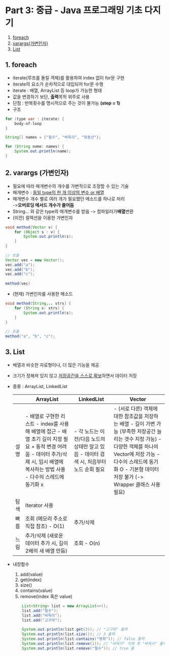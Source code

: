 # Part 3: 중급 - Java 프로그래밍 기초 다지기
1. [foreach](#foreach)
2. [varargs(가변인자)](#varargs)
3. [List](#list)

## <span id="foreach"> 1. foreach </span> 
- iterate(루프를 돌릴 객체)를 활용하여 index 없이 for문 구현
- iterate의 요소가 순차적으로 대입되어 for문 수행
- iterate : 배열, ArrayList 등 loop가 가능한 형태
- 값을 변경하기 보단, **출력**목적 위주로 사용
- 단점 : 반복횟수를 명시적으로 주는 것이 불가능 **(step = 1)**
- 구조
```java
for (type var : iterate) {
    body-of-loop
}
```
```java
String[] names = {"철수", "바둑이", "뒷동산"};

for (String name: names) {
    System.out.println(name);
}
```

## <span id="varargs">2. varargs (가변인자)</span>
- 필요에 따라 매개변수의 개수를 가변적으로 조정할 수 있는 기술
- 매개변수 : <u>동일 type의 한 개 이상의 변수 or 배열</u>
- 매개변수 개수 별로 여러 개가 필요했던 메소드를 하나로 처리  
    ->**오버로딩 메서드 개수가 줄어듬**
- String... 와 같은 type의 매개변수를 받음 -> 컴파일러가**배열**변환
- (이전) 컬렉션을 이용한 가변인자
~~~java
void method(Vector v) {
    for (Object s : v) {
        System.out.println(s);
    }
}
  
// 호출
Vector vec = new Vector();
vec.add("a");
vec.add("b");
vec.add("c");
  
method(vec)
~~~
- (현재) 가변인자를 사용한 메소드
~~~java
void method(String... strs) {
    for (String s: strs) {
        System.out.println(s);
    }
}
  
// 호출
method("a", "b", "c");
~~~

## 3. <span id="list">List</span>
- 배열과 비슷한 자료형이나, 더 많은 기능을 제공
- 크기가 정해져 있지 않고 <u>저장공간을 스스로 확보</u>하면서 데이터 저장
- 종류 : ArrayList, LinkedList 

    |      	| ArrayList                                                                                                                                                                                  	| LinkedList                                                                                  	| Vector                                                                                                                                                                                                                                     	|
    |------	|--------------------------------------------------------------------------------------------------------------------------------------------------------------------------------------------	|---------------------------------------------------------------------------------------------	|--------------------------------------------------------------------------------------------------------------------------------------------------------------------------------------------------------------------------------------------	|
    | 설명 	| - 배열로 구현한 리스트   - index를 사용해 배열에 접근   - 배열 초기 길이 지정 필요 + 동적 변경 어려움   - 데이터 추가/삭제 시, 임시 배열에 복사하는 방법 사용   - 다수의 스레드에 동기화 x 	| - 각 노드는 이전/다음 노드의 상태만 알고 있음   - 데이터 검색 시, 처음부터 노드 순회 필요   	|  - (서로 다른) 객체에 대한 참조값을 저장하는 배열   - 길이 가변 가능 (부족한 저장공간 늘리는 갯수 지정 가능) - 다양한 객체를 하나의 Vector에 저장 가능  - 다수의 스레드에 동기화 O - 기본형 데이터 저장 불가 (-> Wrapper 클래스 사용 필요) 	|
    | 탐색 	| Iterator 사용                                                                                                                                                                              	|                                                                                             	|                                                                                                                                                                                                                                            	|
    | 빠름 	| 조회 (메모리 주소로 직접 참조) - O(1)                                                                                                                                                      	| 추가/삭제                                                                                   	|                                                                                                                                                                                                                                            	|
    | 느림 	| 추가/삭제 (새로운 데이터 추가 시, 길이 2배의 새 배열 만듬)                                                                                                                                 	| 조회 - O(n)                                                                                 	|                                                                                                                                                                                                                                            	|                                                                                                                              | 조회 - O(n)                                                                                 |                                                                                                                                                                                                                                            |

- 내장함수
    1. add(value)
    2. get(index)
    3. size()
    4. contains(value)
    5. remove(index 혹은 value)
    ```java
        List<String> list = new ArrayList<>();
        list.add("철수");
        list.add("바둑이");
        list.add("고구마");
         
        System.out.println(list.get(2)); // "고구마" 출력
        System.out.println(list.size()); // 3 출력
        System.out.println(list.contains("영희")); // false 출력
        System.out.println(list.remove(1)); // "바둑이" 삭제 후 "바둑이" 출력
        System.out.println(list.remove("철수")); // true 출
    ```